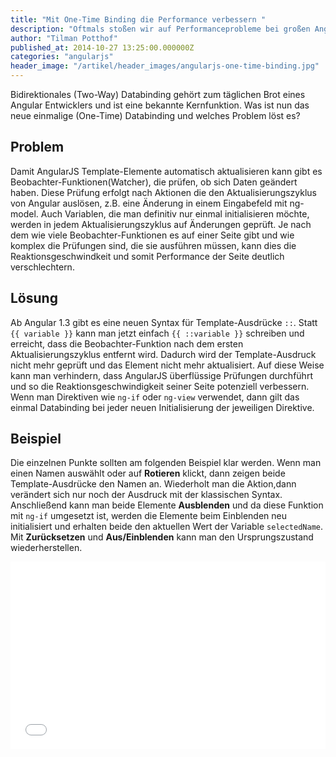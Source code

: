 ```yaml
---
title: "Mit One-Time Binding die Performance verbessern "
description: "Oftmals stoßen wir auf Performanceprobleme bei großen AngularJS-Anwendungen. Der Einsatz von One-Time-Binding kann diese meist direkt lösen."
author: "Tilman Potthof"
published_at: 2014-10-27 13:25:00.000000Z
categories: "angularjs"
header_image: "/artikel/header_images/angularjs-one-time-binding.jpg"
---
```


Bidirektionales (Two-Way) Databinding gehört zum täglichen Brot eines Angular Entwicklers und ist eine bekannte Kernfunktion. Was ist nun das neue einmalige (One-Time) Databinding und welches Problem löst es?

## Problem

Damit AngularJS Template-Elemente automatisch aktualisieren kann gibt es Beobachter-Funktionen(Watcher), die prüfen, ob sich Daten geändert haben. Diese Prüfung erfolgt nach Aktionen die den Aktualisierungszyklus von Angular auslösen, z.B. eine Änderung in einem Eingabefeld mit ng-model. Auch Variablen, die man definitiv nur einmal initialisieren möchte, werden in jedem Aktualisierungszyklus auf Änderungen geprüft. Je nach dem wie viele Beobachter-Funktionen es auf einer Seite gibt und wie komplex die Prüfungen sind, die sie ausführen müssen, kann dies die Reaktionsgeschwindkeit und somit Performance der Seite deutlich verschlechtern.

## Lösung

Ab Angular 1.3 gibt es eine neuen Syntax für Template-Ausdrücke `::`. Statt `{{ variable }}` kann man jetzt einfach `{{ ::variable }}` schreiben und erreicht, dass die Beobachter-Funktion nach dem ersten Aktualisierungszyklus entfernt wird. Dadurch wird der Template-Ausdruck nicht mehr geprüft und das Element nicht mehr aktualisiert. Auf diese Weise kann man verhindern, dass AngularJS überflüssige Prüfungen durchführt und so die Reaktionsgeschwindigkeit seiner Seite potenziell verbessern. Wenn man Direktiven wie `ng-if` oder `ng-view` verwendet, dann gilt das einmal Databinding bei jeder neuen Initialisierung der jeweiligen Direktive.

## Beispiel

Die einzelnen Punkte sollten am folgenden Beispiel klar werden. Wenn man einen Namen auswählt oder auf **Rotieren** klickt, dann zeigen beide Template-Ausdrücke den Namen an. Wiederholt man die Aktion,dann verändert sich nur noch der Ausdruck mit der klassischen Syntax. Anschließend kann man beide Elemente **Ausblenden** und da diese Funktion mit `ng-if` umgesetzt ist, werden die Elemente beim Einblenden neu initialisiert und erhalten beide den aktuellen Wert der Variable `selectedName`. Mit **Zurücksetzen** und **Aus/Einblenden** kann man den Ursprungszustand wiederherstellen.


<iframe src="/assets/mirror/embed.plnkr.co/xRfEMg44ZDPh8dkCEN6y/preview.html" style="width:100%;height:300px;border:0"></iframe>
